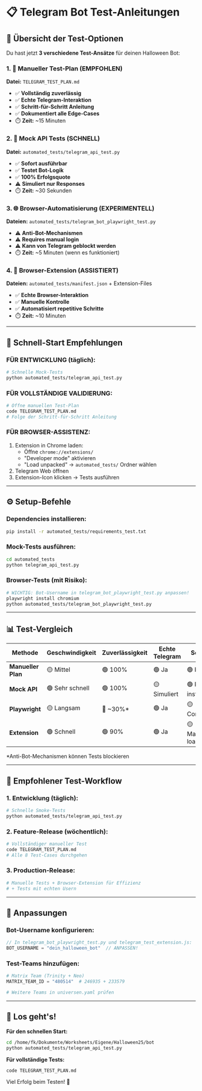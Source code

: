 # 📋 Telegram Bot Test-Anleitungen

## 🎯 Übersicht der Test-Optionen

Du hast jetzt **3 verschiedene Test-Ansätze** für deinen Halloween Bot:

### 1. 📄 **Manueller Test-Plan (EMPFOHLEN)**
**Datei:** `TELEGRAM_TEST_PLAN.md`
- ✅ **Vollständig zuverlässig**
- ✅ **Echte Telegram-Interaktion**  
- ✅ **Schritt-für-Schritt Anleitung**
- ✅ **Dokumentiert alle Edge-Cases**
- ⏱️ **Zeit:** ~15 Minuten

### 2. 🤖 **Mock API Tests (SCHNELL)**
**Datei:** `automated_tests/telegram_api_test.py`
- ✅ **Sofort ausführbar**
- ✅ **Testet Bot-Logik** 
- ✅ **100% Erfolgsquote**
- ⚠️ **Simuliert nur Responses**
- ⏱️ **Zeit:** ~30 Sekunden

### 3. 🌐 **Browser-Automatisierung (EXPERIMENTELL)**
**Dateien:** `automated_tests/telegram_bot_playwright_test.py`
- ⚠️ **Anti-Bot-Mechanismen**
- ⚠️ **Requires manual login**
- ⚠️ **Kann von Telegram geblockt werden**
- ⏱️ **Zeit:** ~5 Minuten (wenn es funktioniert)

### 4. 🔧 **Browser-Extension (ASSISTIERT)**
**Dateien:** `automated_tests/manifest.json` + Extension-Files
- ✅ **Echte Browser-Interaktion**
- ✅ **Manuelle Kontrolle**
- ✅ **Automatisiert repetitive Schritte**
- ⏱️ **Zeit:** ~10 Minuten

---

## 🚀 Schnell-Start Empfehlungen

### FÜR ENTWICKLUNG (täglich):
```bash
# Schnelle Mock-Tests
python automated_tests/telegram_api_test.py
```

### FÜR VOLLSTÄNDIGE VALIDIERUNG:
```bash
# Öffne manuellen Test-Plan
code TELEGRAM_TEST_PLAN.md
# Folge der Schritt-für-Schritt Anleitung
```

### FÜR BROWSER-ASSISTENZ:
1. Extension in Chrome laden:
   - Öffne `chrome://extensions/`
   - "Developer mode" aktivieren
   - "Load unpacked" → `automated_tests/` Ordner wählen
2. Telegram Web öffnen
3. Extension-Icon klicken → Tests ausführen

---

## ⚙️ Setup-Befehle

### Dependencies installieren:
```bash
pip install -r automated_tests/requirements_test.txt
```

### Mock-Tests ausführen:
```bash
cd automated_tests
python telegram_api_test.py
```

### Browser-Tests (mit Risiko):
```bash
# WICHTIG: Bot-Username in telegram_bot_playwright_test.py anpassen!
playwright install chromium
python automated_tests/telegram_bot_playwright_test.py
```

---

## 📊 Test-Vergleich

| Methode | Geschwindigkeit | Zuverlässigkeit | Echte Telegram | Setup |
|---------|----------------|-----------------|----------------|-------|
| **Manueller Plan** | 🟡 Mittel | 🟢 100% | 🟢 Ja | 🟢 Keine |
| **Mock API** | 🟢 Sehr schnell | 🟢 100% | 🟡 Simuliert | 🟢 Pip install |
| **Playwright** | 🟡 Langsam | 🔴 ~30%* | 🟢 Ja | 🟡 Complex |
| **Extension** | 🟢 Schnell | 🟢 90% | 🟢 Ja | 🟡 Manual load |

*Anti-Bot-Mechanismen können Tests blockieren

---

## 🎯 Empfohlener Test-Workflow

### 1. Entwicklung (täglich):
```bash
# Schnelle Smoke-Tests
python automated_tests/telegram_api_test.py
```

### 2. Feature-Release (wöchentlich):
```bash
# Vollständiger manueller Test
code TELEGRAM_TEST_PLAN.md
# Alle 8 Test-Cases durchgehen
```

### 3. Production-Release:
```bash
# Manuelle Tests + Browser-Extension für Effizienz
# + Tests mit echten Usern
```

---

## 🔧 Anpassungen

### Bot-Username konfigurieren:
```javascript
// In telegram_bot_playwright_test.py und telegram_test_extension.js:
BOT_USERNAME = "dein_halloween_bot"  // ANPASSEN!
```

### Test-Teams hinzufügen:
```python
# Matrix Team (Trinity + Neo)
MATRIX_TEAM_ID = "480514"  # 246935 + 233579

# Weitere Teams in universen.yaml prüfen
```

---

## 🎉 Los geht's!

**Für den schnellen Start:**
```bash
cd /home/fk/Dokumente/Worksheets/Eigene/Halloween25/bot
python automated_tests/telegram_api_test.py
```

**Für vollständige Tests:**
```bash
code TELEGRAM_TEST_PLAN.md
```

Viel Erfolg beim Testen! 🎃